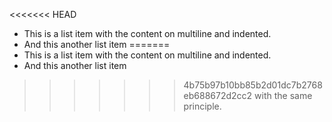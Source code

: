 <<<<<<< HEAD
*   This is a list item
    with the content on
    multiline and indented.
*   And this another list item
=======
*   This is a list item
    with the content on
    multiline and indented.
*   And this another list item
>>>>>>> 4b75b97b10bb85b2d01dc7b2768eb688672d2cc2
    with the same principle.